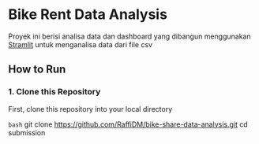 # Bike Rent Data Analysis

Proyek ini berisi analisa data dan dashboard yang dibangun menggunakan [Stramlit](https://streamlit.io/) untuk menganalisa data dari file csv

## How to Run

### 1. Clone this Repository

First, clone this repository into your local directory

```bash```
git clone https://github.com/RaffiDM/bike-share-data-analysis.git
cd submission

